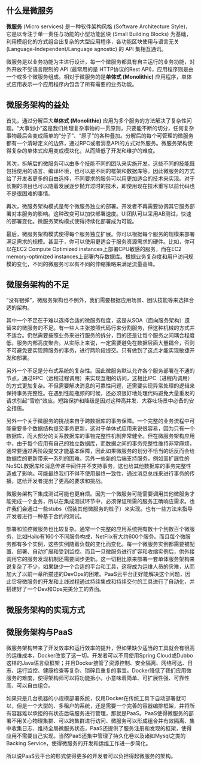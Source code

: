 ## 什么是微服务

**微服务** \(Micro services\) 是一种软件架构风格 \(Software Architecture Style\)，它是以专注于单一责任与功能的小型功能区块 \(Small Building Blocks\) 为基础，利用模组化的方式组合出复杂的大型应用程序，各功能区块使用与语言无关 \(Language-Independent\/Language agnostic\) 的 API 集相互通讯。

微服务是以业务功能为主进行设计，每一个微服务都具有自主运行的业务功能，对外开放不受语言限制的 API \(最常用的是 HTTP协议的Rest API\)，应用程序则是由一个或多个微服务组成。相对于微服务的是**单体式 \(Monolithic\)** 应用程序，单体式应用表示一个应用程序内包含了所有需要的业务功能。

## **微服务架构的益处**

首先，通过分解巨大**单体式 \(Monolithic\)** 应用为多个服务的方法解决了复杂性问题。“大事划小”这是我们处理复杂事物的一贯原则，只要能不断的切分，任何复杂事物最后会变成简单的“分子”、“原子”的各种叠加。分解后的每个可管理的微服务都有一个清晰定义的边界，通过RPC或者消息API的方式对外服务。微服务架构使得复杂的单体式应用变成模块化，从而降低了开发和维护的难度。

其次，拆解后的微服务可以由多个技能不同的团队来实施开发。这些不同的技能既包括使用的语言、编译环境，也可以是不同的框架和数据库等。因此微服务的方式给了开发者更多的自由选择，不同要求的服务可以用更加适合的技术来实现。对于长期的项目也可以随着发展逐步抛弃过时的技术，即使用现在技术重写以前代码也不是很困难的事情。

再次，微服务架构模式是每个微服务独立的部署。开发者不再需要协调其它服务部署对本服务的影响。这种改变可以加快部署速度。UI团队可以采用AB测试，快速的部署变化。微服务架构模式使得持续化部署成为可能。

最后，微服务架构模式使得每个服务独立扩展。你可以根据每个服务的规模来部署满足需求的规模。甚至于，你可以使用更适合于服务资源需求的硬件。比如，你可以在EC2 Compute Optimized instances上部署CPU敏感的服务，而在EC2 memory-optimized instances上部署内存数据库。根据业务复杂度和用户访问规模的变化，不同的微服务可以有不同的伸缩策略来满足流量高峰。

## **微服务架构的不足**

“没有银弹”，微服务架构也不例外，我们需要根据应用场景、团队技能等来选择合适的架构。

其中一个不足在于难以选择合适的微服务粒度，这是从SOA（面向服务架构）遗留来的微服务的不足。有一些人主张按照代码行来分割服务，但这种机械的方式并不适合。仍然需要按照业务来进行服务的拆分，目的还是让每个服务之间耦合程度低，服务内部高度聚合。从实际上来说，一定需要避免在数据层面大量耦合，否则不可避免要实现跨服务的事务，进行两阶段提交。只有做到了这点才能实现敏捷开发和部署。

另外一个不足是分布式系统的复杂性。因此微服务默认允许各个服务部署在不通的节点，通过RPC（远程过程调用）来实现互相的访问，这相比IPC（进程内调用）的方式更加复杂。不但需要解决消息的可靠性问题，还需要实现异常处理的逻辑来保持事务完整性。在遇到性能瓶颈的时候，还必须很好地处理代码避免大量重发的请求引起“雪崩”效应。短路保护和降级是因对这种高并发、大吞吐场景中必备的安全措施。

另外一个关于微服务的挑战来自于跨数据库的事务保障。一个完整的业务流程中可能需要多个数据结构提交事务更新，这对于单体式应用来说很容易，因为只有一个数据库，而大部分的关系数据库的事物完整性机制非常健全。但在微服务架构应用中，由于每个应用有自己的独立数据库，而数据之间的事务完整性维持非常麻烦，通常要通过两阶段提交才能基本保障，因此如果微服务的划分不恰当的话反而会给数据库的更新带来一系列的困难。另外一些新的后端支持服务，例如高扩展性的NoSQL数据库和消息传递中间件并不支持事务，这也给其他数据库的事务完整性造成了影响。可能最终我们不得不使用最终一致性，通过消息总线来进行事务的传播，这给开发者提出了更高的要求和挑战。

微服务架构下集成测试可能也更麻烦。因为一个微服务可能需要调用其他微服务才能完成一个业务，所以在集成测试环节中，必须保证所需的服务正确响应需求。也许我们会通过一些stubs（假装其他微服务的桩子）来实现。也有一些方法来指导开发者进行一种基于合约的测试。

部署和监控微服务也比较复杂。通常一个完整的应用系统拥有数十个到数百个微服务，比如Hailo有160个不同服务构成，NetFlix有大约600个服务。而且每个微服务都有多个实例，这些实例随着负载的变化而变化。每一个微服务实例都需要被配置、部署、自动扩展和受到监控。而且一旦微服务进行扩容和收缩实例后，供外接调用它的服务发现机制还需要同步更新。这一切相比原来部署一套单体服务架构来说复杂了不少，如果缺少一个合适的平台和工具，这将成为运维人员的灾难，从而加大了以前一章所描述的DevOps的困难。PaaS云平台正好能解决这个问题，因此它将微服务的开发和上线过程通过持续集成和持续交付的工具进行了自动化，并搭建好了一个Dev和Ops完美分工的界面。

## 微服务架构的实现方式

## 微服务架构与PaaS

微服务架构带来了开发效率和运行效率的提升，但如果缺少适当的工具就会有很高的运维成本，Docker改变了这一切。开发者可以不用使用Spring Cloud或Dubbo这样的Java语言级框架；并且Docker接管了资源控制、安全隔离、网络可达、日志、运行监控、健康检查等复杂、琐碎且重复的事宜。Docker降低了我们应用微服务的难度，使得架构师可以将功能拆小，小意味着简单、可扩展性强、可靠性高、可以自由组合。

如果只是几台机器的小规模部署系统，仅用Docker在传统工具下自动部署就可以，但是一个大型的、多租户的系统，还是需要一个完善的容器编排框架，并将所有容器难以承担的有状态后端服务进行管理，那就是PaaS。PaaS使得微服务的部署不用关心物理集群、可以跨集群进行访问、微服务可以形成组合并有效隔离、集中收集日志、维持全局微服务状态，PaaS还提供了服务注册和发现的框架，使得应用不需要自己实现。当然PaaS还集中管理了持久化卷以及诸如Mysql之类的Backing Service，使得微服务的开发和运维工作进一步简化。

所以说PaaS云平台的形式使得更多的开发者可以负担得起微服务的架构。

